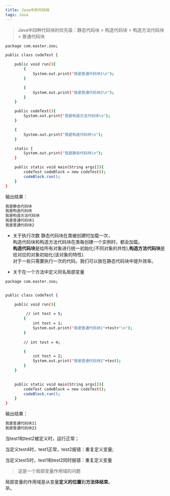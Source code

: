 ```yaml
---
title: Java中的代码块
tags: Java 
---
```


> Java中四种代码块的优先级：静态代码块 > 构造代码块 > 构造方法代码块 > 普通代码块

<!--more-->

```bash
package com.easter.zoo;

public class codeTest {

    public void run(){
        {
            System.out.print("我是普通代码块1\n");
        }

        {
            System.out.print("我是普通代码块2\n");
        }
    }

    public codeTest(){
        System.out.print("我是构造方法代码块\n");
    }

    {
        System.out.print("我是构造代码块\n");
    }

    static {
        System.out.print("我是静态代码块\n");
    }

    public static void main(String args[]){
        codeTest codeBlock = new codeTest();
        codeBlock.run();
    }
}

```
输出结果：  
```bash
我是静态代码块
我是构造代码块
我是构造方法代码块
我是普通代码块1
我是普通代码块2
```
- 关于执行次数
静态代码块在类被创建时加载一次，  
构造代码块和构造方法代码块在类每创建一个实例时，都会加载。  
**构造代码块**是给所有对象进行统一初始化(不同对象的共性),**构造方法代码块**是给对应的对象初始化(该对象的特性).   
对于一些只需要执行一次的代码，我们可以放在静态代码块中提升效率。  



- 关于在一个方法中定义同名局部变量  

```bash
package com.easter.zoo;


public class codeTest {

    public void run(){
        
         // int test = 5;
        {
            int test = 1;
            System.out.print("我是普通代码块1"+test+"\n");
        }
        
        // int test = 4;

        {
            int test = 2;
            System.out.print("我是普通代码块2"+test);
        }
    }
    

    public static void main(String args[]){
        codeTest codeBlock = new codeTest();
        codeBlock.run();
    }
}

```

输出结果：  
```bash
我是普通代码块11
我是普通代码块22
```

当test1和test2被定义时，运行正常；  

当定义test4时，test1正常，test2报错：重复定义变量;  

当定义test5时，test1和test2同时报错：重复定义变量   
 

> 这是一个局部变量作用域的问题

局部变量的作用域是从变量**定义的位置**到**方法体结束**。  
卒。

